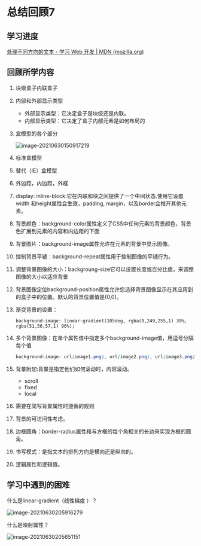 # 总结回顾7

## 学习进度

[处理不同方向的文本 - 学习 Web 开发 | MDN (mozilla.org)](https://developer.mozilla.org/zh-CN/docs/Learn/CSS/Building_blocks/Handling_different_text_directions)

## 回顾所学内容

1. 块级盒子内联盒子

2. 内部和外部显示类型

   * 外部显示类型：它决定盒子是块级还是内联。
   * 内部显示类型：它决定了盒子内部元素是如何布局的

3. 盒模型的各个部分

   ![image-20210630150917219](C:\Users\奇迹\AppData\Roaming\Typora\typora-user-images\image-20210630150917219.png)

4. 标准盒模型

5. 替代（IE）盒模型

6. 外边距，内边距，外框

7. display: inline-block:它在内联和块之间提供了一个中间状态.使用它设置width 和height属性会生效，padding, margin，以及border会推开其他元素。

8. 背景颜色：background-color属性定义了CSS中任何元素的背景颜色，背景色扩展到元素的内容和内边距的下面

9. 背景图片：background-image属性允许在元素的背景中显示图像。

10. 控制背景平铺：background-repeat属性用于控制图像的平铺行为。

11. 调整背景图像的大小：backgroung-size它可以设置长度或百分比值，来调整图像的大小以适应背景

12. 背景图像定位background-position属性允许您选择背景图像显示在其应用到的盒子中的位置。默认的背景位置值是(0,0)。

13. 渐变背景的设置：

    ```cssbackground-image: linear-gradient(105deg, rgba(0,249,255,1) 39%, rgba(51,56,57,1) 96%);
    background-image: linear-gradient(105deg, rgba(0,249,255,1) 39%, rgba(51,56,57,1) 96%);

14. 多个背景图像：在单个属性值中指定多个background-image值，用逗号分隔每个值

    ```css
    background-image: url(image1.png), url(image2.png), url(image3.png), url(image1.png);
    ```

15. 背景附加:背景是指定他们如何滚动时，内容滚动。

    * scroll
    * fixed
    * local

16. 需要在简写背景属性时遵循的规则
17. 背景的可访问性考虑。
18. 边框圆角：border-radius属性和与方框的每个角相关的长边来实现方框的圆角。
19. 书写模式：是指文本的排列方向是横向还是纵向的。
20. 逻辑属性和逻辑值。

## 学习中遇到的困难

什么是linear-gradient（线性梯度 ）？

![image-20210630205916279](C:\Users\奇迹\AppData\Roaming\Typora\typora-user-images\image-20210630205916279.png)

什么是映射属性？

![image-20210630205651151](C:\Users\奇迹\AppData\Roaming\Typora\typora-user-images\image-20210630205651151.png)

